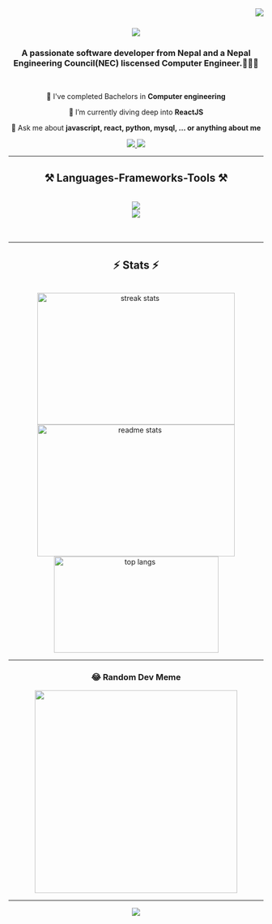 
<img align="right" src="https://visitor-badge.laobi.icu/badge?page_id=AshwinSunuwarr2.AshwinSunuwarr2" />

<h1 align="center">
    <img src="https://readme-typing-svg.herokuapp.com/?font=Righteous&size=35&center=true&vCenter=true&width=500&height=70&duration=4000&lines=Hi+There!+👋;+I'm+Ashwin-Sunuwar!;" />
</h1>

<h3 align="center">A passionate software developer from Nepal and a Nepal Engineering Council(NEC) liscensed Computer Engineer.🧑🏻‍💻</h3>

<br/>

<div align="center">
 
 🔭 I've completed Bachelors in **Computer engineering**
 
 🌱 I’m currently diving deep into **ReactJS**

💬 Ask me about **javascript, react, python, mysql, ... or anything about me**

 </div>
 
<div align="center"> 
  <a href="mailto:ashwinsunuwarr2@gmail.com">
    <img src="https://img.shields.io/badge/Gmail-333333?style=for-the-badge&logo=gmail&logoColor=red" />
  </a>
  <a href="https://www.linkedin.com/in/ashwin-sunuwar-648769229/" target="_blank">
    <img src="https://img.shields.io/badge/LinkedIn-0077B5?style=for-the-badge&logo=linkedin&logoColor=white" target="_blank" />
  </a>
<!--  <a href="https://github.com/AshwinSunuwarr2" target="_blank">
     <img src="https://img.shields.io/badge/Portfolio-FF5722?style=for-the-badge&logo=todoist&logoColor=white" target="_blank" /> <!-- sqlite, safari, google-chrome are other good icon options 
  </a>-->

  </a>
</div>

 <hr/>
 
<h2 align="center">⚒️ Languages-Frameworks-Tools ⚒️</h2>
<br/>
<div align="center">
    <img src="https://skillicons.dev/icons?i=react,bootstrap,tailwind,html,css,vscode,github,figma,git" /><br>
    <img src="https://skillicons.dev/icons?i=python,javascript,typescript,firebase,c,dotnet,mysql,django,flutter" /><br>
</div>

<br/>

<!--
<hr/>
<div align="center">
  <h2>🐍 My Contributions 🐍</h2>
  <br>
  <img alt="snake eating my contributions" src="https://raw.githubusercontent.com/AshwinSunuwarr2/AshwinSunuwarr2/output/github-contribution-grid-snake.svg" />
  <br/><br/>-->
  <br/>
</div>

<hr/>

<h2 align="center">⚡ Stats ⚡</h2>
<br>
<div align=center>
  <img width=390 height=260 src="https://streak-stats.demolab.com/?user=AshwinSunuwarr2&theme=react&border_radius=10" alt="streak stats"/>
  <img width=390 height=260 src="https://github-readme-stats.vercel.app/api?username=AshwinSunuwarr2&count_private=true&show_icons=true&theme=react&rank_icon=github&border_radius=10" alt="readme stats" />
  <br/>
  <img width=325 height=190 align="center" src="https://github-readme-stats.vercel.app/api/top-langs/?username=AshwinSunuwarr2&hide=HTML&langs_count=8&layout=compact&theme=react&border_radius=10&size_weight=0.5&count_weight=0.5&exclude_repo=github-readme-stats" alt="top langs" />
</div>


<hr/>

<!--
<div align="center">
<a href='#' target='_blank'><img height='64' style='border:0px;height:64px;' src='https://storage.ko-fi.com/cdn/kofi1.png?v=3' border='0' alt='Buy Me a Coffee at ko-fi.com' /></a>
</div>-->

<!--
### ✍️ Random Dev Quote
![](https://quotes-github-readme.vercel.app/api?type=vetical&theme=dark)
-->
<div align=center>

### 😂 Random Dev Meme
<img src='https://randommeme-five.vercel.app/' style="height: 400px;"/>

---
[![](https://visitcount.itsvg.in/api?id=AshwinSunuwarr2&icon=0&color=0)](https://visitcount.itsvg.in)

<!-- Proudly created with GPRM ( https://gprm.itsvg.in ) -->
</div>


